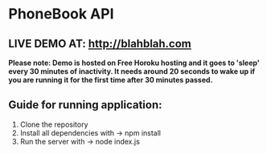 # PhoneBook API

## LIVE DEMO AT: http://blahblah.com
**Please note: Demo is hosted on Free Horoku hosting and it goes to 'sleep' every 30 minutes of inactivity. It needs around 20 seconds to wake up if you are running it for the first time after 30 minutes passed.**

## Guide for running application:

1. Clone the repository 
2. Install all dependencies with -> npm install 
3. Run the server with -> node index.js
